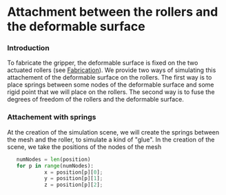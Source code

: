 
Attachment between the rollers and the deformable surface
=======================
### Introduction

To fabricate the gripper, the deformable surface is fixed on the two actuated rollers (see [Fabrication](fabrication.md)).
We provide two ways of simulating this attachement of the deformable surface on the rollers.
The first way is to place springs between some nodes of the deformable surface and some rigid point that we will place on the rollers. 
The second way is to fuse the degrees of freedom of the rollers and the deformable surface.


### Attachement with springs
At the creation of the simulation scene, we will create the springs between the mesh and the roller, to simulate a kind of "glue". 
In the creation of the scene, we take the positions of the nodes of the mesh

```python
   numNodes = len(position)
   for p in range(numNodes):
            x = position[p][0];
            y = position[p][1];
            z = position[p][2];
```



            
